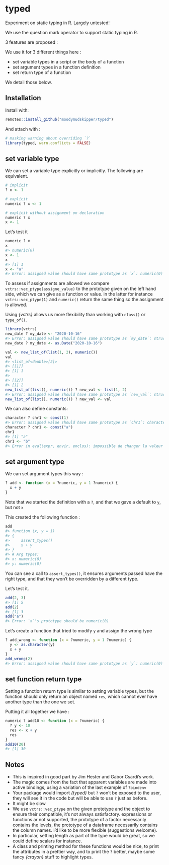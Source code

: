 
<!-- README.md is generated from README.Rmd. Please edit that file -->

# typed

Experiment on static typing in R. Largely untested\!

We use the question mark operator to support static typing in R.

3 features are proposed :

We use it for 3 different things here :

  - set variable types in a script or the body of a function
  - set argument types in a function definition
  - set return type of a function

We detail those below.

## Installation

Install with:

``` r
remotes::install_github("moodymudskipper/typed")
```

And attach with :

``` r
# masking warning about overriding `?`
library(typed, warn.conflicts = FALSE) 
```

## set variable type

We can set a variable type explicitly or implicitly. The following are
equivalent.

``` r
# implicit
? x <- 1
```

``` r
# explicit
numeric ? x <- 1
```

``` r
# explicit without assignment on declaration
numeric ? x
x <- 1
```

Let’s test it

``` r
numeric ? x
x
#> numeric(0)
x <- 1
x
#> [1] 1
x <- "a"
#> Error: assigned value should have same prototype as `x`: numeric(0)
```

To assess if assignments are allowed we compare
`vctrs::vec_ptype(assigne_value)` to the prototype given on the left
hand side, which we can give as a function or value. in the latter for
instance `vctrs::vec_ptype(1)` and `numeric()` return the same thing so
the assignment is allowed.

Using *{vctrs}* allows us more flexibility than working with `class()`
or `type_of()`.

``` r
library(vctrs)
new_date ? my_date <- "2020-10-16"
#> Error: assigned value should have same prototype as `my_date`: structure(numeric(0), class = "Date")
new_date ? my_date <- as.Date("2020-10-16")

val <- new_list_of(list(1, 2), numeric())
val
#> <list_of<double>[2]>
#> [[1]]
#> [1] 1
#> 
#> [[2]]
#> [1] 2
new_list_of(list(), numeric()) ? new_val <- list(1, 2)
#> Error: assigned value should have same prototype as `new_val`: structure(list(), ptype = numeric(0), class = c("vctrs_list_of", "vctrs_vctr", "list"))
new_list_of(list(), numeric()) ? new_val <- val
```

We can also define constants:

``` r
character ? chr1 <- const(1) 
#> Error: assigned value should have same prototype as `chr1`: character(0)
character ? chr1 <- const("a") 
chr1
#> [1] "a"
chr1 <- "b"
#> Error in eval(expr, envir, enclos): impossible de changer la valeur d'un lien verrouillé pour 'chr1'
```

## set argument type

We can set argument types this way :

``` r
? add <- function (x = ?numeric, y = 1 ?numeric) {
  x + y
}
```

Note that we started the definition with a `?`, and that we gave a
default to `y`, but not `x`

This created the following function :

``` r
add
#> function (x, y = 1) 
#> {
#>     assert_types()
#>     x + y
#> }
#> # Arg types:
#> x: numeric(0)
#> y: numeric(0)
```

You can see a call to `assert_types()`, it ensures arguments passed have
the right type, and that they won’t be overridden by a different type.

Let’s test it.

``` r
add(2, 3)
#> [1] 5
add(2)
#> [1] 3
add("a")
#> Error: `x`'s prototype should be numeric(0)
```

Let’s create a function that tried to modify `y` and assign the wrong
type

``` r
? add_wrong <- function (x = ?numeric, y = 1 ?numeric) {
  y <- as.character(y)
  x + y
}
add_wrong(2)
#> Error: assigned value should have same prototype as `y`: numeric(0)
```

## set function return type

Setting a function return type is similar to setting variable types, but
the function should only return an object named `res`, which cannot ever
have another type than the one we set.

Putting it all together we have :

``` r
numeric ? add10 <- function (x = ?numeric) {
  ? y <- 10
  res <- x + y
  res
}
add10(20)
#> [1] 30
```

## Notes

  - This is inspired in good part by Jim Hester and Gabor Csardi’s work.
  - The magic comes from the fact that apparent variables are made into
    active bindings, using a variation of the last example of `?bindenv`
  - Your package would import *{typed}* but `?` won’t be exposed to the
    user, they will see it in the code but will be able to use `?` just
    as before.
  - It might be slow
  - We use `vctrs::vec_ptype` on the given prototype and the object to
    ensure their compatible, it’s not always satisfactory. expressions
    or functions ar not supported, the prototype of a factor necessarily
    contains the levels, the prototype of a dataframe necessarily
    contains the column names. I’d like to be more flexible (suggestions
    welcome).
  - In particular, setting length as part of the type would be great, so
    we could define scalars for instance.
  - A class and printing method for these functions would be nice, to
    print the attributes in a prettier way, and to print the `?` better,
    maybe some fancy *{crayon}* stuff to highlight types.
